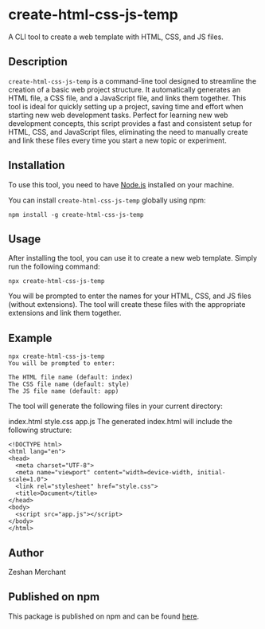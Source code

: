 # create-html-css-js-temp

A CLI tool to create a web template with HTML, CSS, and JS files.

## Description

`create-html-css-js-temp` is a command-line tool designed to streamline the creation of a basic web project structure. It automatically generates an HTML file, a CSS file, and a JavaScript file, and links them together. This tool is ideal for quickly setting up a project, saving time and effort when starting new web development tasks. Perfect for learning new web development concepts, this script provides a fast and consistent setup for HTML, CSS, and JavaScript files, eliminating the need to manually create and link these files every time you start a new topic or experiment.

## Installation

To use this tool, you need to have [Node.js](https://nodejs.org/) installed on your machine.

You can install `create-html-css-js-temp` globally using npm:

```
npm install -g create-html-css-js-temp
```

## Usage
After installing the tool, you can use it to create a new web template. Simply run the following command:

```
npx create-html-css-js-temp
```

You will be prompted to enter the names for your HTML, CSS, and JS files (without extensions). The tool will create these files with the appropriate extensions and link them together.

## Example
```
npx create-html-css-js-temp
You will be prompted to enter:

The HTML file name (default: index)
The CSS file name (default: style)
The JS file name (default: app)
```

The tool will generate the following files in your current directory:

index.html
style.css
app.js
The generated index.html will include the following structure:

```
<!DOCTYPE html>
<html lang="en">
<head>
  <meta charset="UTF-8">
  <meta name="viewport" content="width=device-width, initial-scale=1.0">
  <link rel="stylesheet" href="style.css">
  <title>Document</title>
</head>
<body>
  <script src="app.js"></script>
</body>
</html>
```


## Author
Zeshan Merchant

## Published on npm
This package is published on npm and can be found [here](https://www.npmjs.com/package/create-html-css-js-temp).
